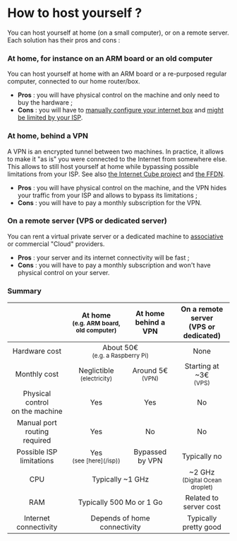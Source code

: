 # How to host yourself ?

You can host yourself at home (on a small computer), or on a remote server. Each solution has their pros and cons :

### At home, for instance on an ARM board or an old computer

You can host yourself at home with an ARM board or a re-purposed regular computer, connected to our home router/box. 

- **Pros**  : you will have physical control on the machine and only need to buy the hardware ;
- **Cons**  : you will have to [manually configure your internet box](isp_box_config) and [might be limited by your ISP](isp).

### At home, behind a VPN

A VPN is an encrypted tunnel between two machines. In practice, it allows to make it "as is" you were connected to the Internet from somewhere else. This allows to still host yourself at home while bypassing possible limitations from your ISP. See also [the Internet Cube project](https://internetcu.be/) and [the FFDN](https://www.ffdn.org/).

- **Pros** : you will have physical control on the machine, and the VPN hides your traffic from your ISP and allows to bypass its limitations ;
- **Cons** : you will have to pay a monthly subscription for the VPN.

### On a remote server (VPS or dedicated server)

You can rent a virtual private server or a dedicated machine to [associative](https://db.ffdn.org/) or commercial "Cloud" providers.

- **Pros** : your server and its internet connectivity will be fast ;
- **Cons** : you will have to pay a monthly subscription and won't have physical control on your server.

### Summary

<table class="table">
    <thead>
      <tr>
        <th></th>
        <th style="text-align:center;">At home<br><small>(e.g. ARM board, old computer)</small></th>
        <th style="text-align:center;">At home<br>behind a VPN</th>
        <th style="text-align:center;">On a remote server<br>(VPS or dedicated)</th>
      </tr>
    </thead>
    <tbody>
      <tr>
        <td style="text-align:center;">Hardware cost</td>
        <td style="text-align:center;" class="warning"  colspan="2">About 50€ <br><small>(e.g. a Raspberry Pi)</small></td>
        <td style="text-align:center;" class="success">None</td>
      </tr>
      <tr>
        <td style="text-align:center;">Monthly cost</td>
        <td style="text-align:center;" class="success">Neglictible<br><small>(electricity)</small></td>
        <td style="text-align:center;" class="warning">Around 5€ <br><small>(VPN)</small></td>
        <td style="text-align:center;" class="warning">Starting at ~3€ <br><small>(VPS)</small></td>
      </tr>
      <tr>
        <td style="text-align:center;">Physical control<br>on the machine</td>
        <td style="text-align:center;" class="success">Yes</td>
        <td style="text-align:center;" class="success">Yes</td>
        <td style="text-align:center;" class="danger">No</td>
      </tr>
      <tr>
        <td style="text-align:center;">Manual port <br>routing required</td>
        <td style="text-align:center;" class="warning">Yes</td>
        <td style="text-align:center;" class="success">No</td>
        <td style="text-align:center;" class="success">No</td>
      </tr>
      <tr>
        <td style="text-align:center;">Possible ISP limitations</td>
        <td style="text-align:center;" class="danger">Yes <br><small>(see [here](/isp))</small></td>
        <td style="text-align:center;" class="success">Bypassed by VPN</td>
        <td style="text-align:center;" class="success">Typically no</td>
      </tr>
      <tr>
        <td style="text-align:center;">CPU</td>
        <td style="text-align:center;" class="warning" colspan="2">Typically ~1 GHz</td>
        <td style="text-align:center;" class="success">~2 GHz <br><small>(Digital Ocean droplet)</small></td>
      </tr>
      <tr>
        <td style="text-align:center;">RAM</td>
        <td style="text-align:center;" class="warning" colspan="2">Typically 500 Mo or 1 Go</td>
        <td style="text-align:center;" class="warning">Related to server cost</td>
      </tr>
      <tr>
        <td style="text-align:center;">Internet connectivity</td>
        <td style="text-align:center;" class="warning" colspan="2">Depends of home connectivity</td>
        <td style="text-align:center;" class="success">Typically pretty good</td>
      </tr>
    </tbody>
</table>
